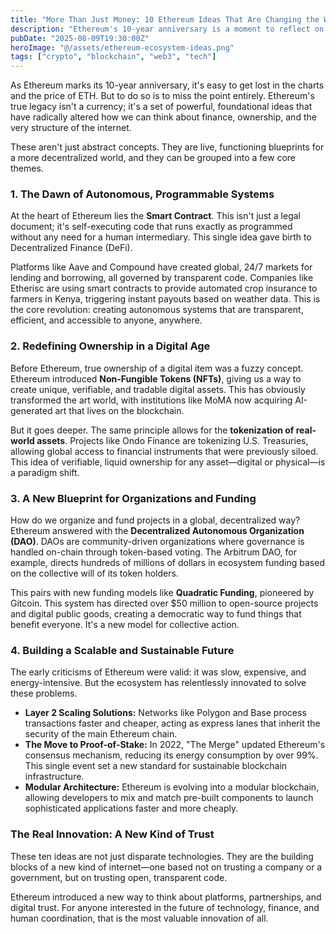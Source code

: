 ```yaml
---
title: "More Than Just Money: 10 Ethereum Ideas That Are Changing the World"
description: "Ethereum's 10-year anniversary is a moment to reflect on its core innovations. From smart contracts to DAOs, we explore the foundational ideas that are reshaping finance, ownership, and the internet itself."
pubDate: "2025-08-09T19:30:00Z"
heroImage: "@/assets/ethereum-ecosystem-ideas.png"
tags: ["crypto", "blockchain", "web3", "tech"]
---
```


As Ethereum marks its 10-year anniversary, it's easy to get lost in the charts and the price of ETH. But to do so is to miss the point entirely. Ethereum's true legacy isn't a currency; it's a set of powerful, foundational ideas that have radically altered how we can think about finance, ownership, and the very structure of the internet.

These aren't just abstract concepts. They are live, functioning blueprints for a more decentralized world, and they can be grouped into a few core themes.

### 1. The Dawn of Autonomous, Programmable Systems

At the heart of Ethereum lies the **Smart Contract**. This isn't just a legal document; it's self-executing code that runs exactly as programmed without any need for a human intermediary. This single idea gave birth to Decentralized Finance (DeFi).

Platforms like Aave and Compound have created global, 24/7 markets for lending and borrowing, all governed by transparent code. Companies like Etherisc are using smart contracts to provide automated crop insurance to farmers in Kenya, triggering instant payouts based on weather data. This is the core revolution: creating autonomous systems that are transparent, efficient, and accessible to anyone, anywhere.

### 2. Redefining Ownership in a Digital Age

Before Ethereum, true ownership of a digital item was a fuzzy concept. Ethereum introduced **Non-Fungible Tokens (NFTs)**, giving us a way to create unique, verifiable, and tradable digital assets. This has obviously transformed the art world, with institutions like MoMA now acquiring AI-generated art that lives on the blockchain.

But it goes deeper. The same principle allows for the **tokenization of real-world assets**. Projects like Ondo Finance are tokenizing U.S. Treasuries, allowing global access to financial instruments that were previously siloed. This idea of verifiable, liquid ownership for any asset—digital or physical—is a paradigm shift.

### 3. A New Blueprint for Organizations and Funding

How do we organize and fund projects in a global, decentralized way? Ethereum answered with the **Decentralized Autonomous Organization (DAO)**. DAOs are community-driven organizations where governance is handled on-chain through token-based voting. The Arbitrum DAO, for example, directs hundreds of millions of dollars in ecosystem funding based on the collective will of its token holders.

This pairs with new funding models like **Quadratic Funding**, pioneered by Gitcoin. This system has directed over $50 million to open-source projects and digital public goods, creating a democratic way to fund things that benefit everyone. It's a new model for collective action.

### 4. Building a Scalable and Sustainable Future

The early criticisms of Ethereum were valid: it was slow, expensive, and energy-intensive. But the ecosystem has relentlessly innovated to solve these problems.

*   **Layer 2 Scaling Solutions:** Networks like Polygon and Base process transactions faster and cheaper, acting as express lanes that inherit the security of the main Ethereum chain.
*   **The Move to Proof-of-Stake:** In 2022, "The Merge" updated Ethereum's consensus mechanism, reducing its energy consumption by over 99%. This single event set a new standard for sustainable blockchain infrastructure.
*   **Modular Architecture:** Ethereum is evolving into a modular blockchain, allowing developers to mix and match pre-built components to launch sophisticated applications faster and more cheaply.

### The Real Innovation: A New Kind of Trust

These ten ideas are not just disparate technologies. They are the building blocks of a new kind of internet—one based not on trusting a company or a government, but on trusting open, transparent code.

Ethereum introduced a new way to think about platforms, partnerships, and digital trust. For anyone interested in the future of technology, finance, and human coordination, that is the most valuable innovation of all.
